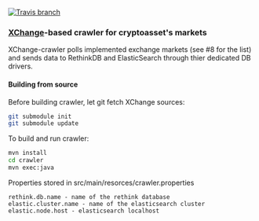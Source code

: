 [![Travis branch](https://img.shields.io/travis/cyberFund/xchange-crawler/master.svg)](https://travis-ci.org/cyberFund/xchange-crawler)
### [XChange]-based crawler for cryptoasset's markets

XChange-crawler polls implemented exchange markets (see #8 for
the list) and sends data to RethinkDB and ElasticSearch through
thier dedicated DB drivers.

#### Building from source

Before building crawler, let git fetch XChange sources:
```bash
git submodule init
git submodule update

```

To build and run crawler:
```bash
mvn install
cd crawler
mvn exec:java

```

Properties stored in src/main/resorces/crawler.properties
```
rethink.db.name - name of the rethink database
elastic.cluster.name - name of the elasticsearch cluster
elastic.node.host - elasticsearch localhost

```

[XChange]: https://github.com/timmolter/XChange
